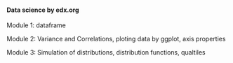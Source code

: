 #### Data science by edx.org

Module 1: dataframe

Module 2: Variance and Correlations, ploting data by ggplot, axis properties

Module 3: Simulation of distributions, distribution functions, qualtiles

